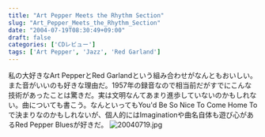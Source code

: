 ```yaml
---
title: "Art Pepper Meets the Rhythm Section"
slug: "Art_Pepper_Meets_the_Rhythm_Section"
date: "2004-07-19T08:30:49+09:00"
draft: false
categories: ['CDレビュー']
tags: ['Art Pepper', 'Jazz', 'Red Garland']
---
```


私の大好きなArt PepperとRed Garlandという組み合わせがなんともおいしい。また音がいいのも好きな理由だ。1957年の録音なので相当前だがすでにこんな技術があったことは驚きだ。実は文明なんてあまり進歩していないのかもしれない。曲についても書こう。なんといってもYou'd Be So Nice To Come Home Toで決まりなのかもしれないが、個人的にはImaginationや曲名自体も遊び心があるRed Pepper Bluesが好きだ。 ![20040719.jpg](/wp-content/archives/20040719.jpg)